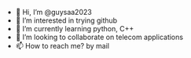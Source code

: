 - 👋 Hi, I’m @guysaa2023
- 👀 I’m interested in trying github
- 🌱 I’m currently learning python, C++
- 💞️ I’m looking to collaborate on telecom applications
- 📫 How to reach me? by mail

<!---
guysaa2023/guysaa2023 is a ✨ special ✨ repository because its `README.md` (this file) appears on your GitHub profile.
You can click the Preview link to take a look at your changes.
--->
